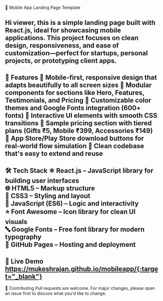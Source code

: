 📱 Mobile App Landing Page Template

Hi viewer, this is a simple landing page built with React.js, ideal for showcasing mobile applications. This project focuses on clean design, responsiveness, and ease of customization—perfect for startups, personal projects, or prototyping client apps.
-------------------------------------------------------------------------------------------------
🌟 Features
🔹 Mobile-first, responsive design that adapts beautifully to all screen sizes
🔹 Modular components for sections like Hero, Features, Testimonials, and Pricing
🔹 Customizable color themes and Google Fonts integration (600+ fonts)
🔹 Interactive UI elements with smooth CSS transitions
🔹 Sample pricing section with tiered plans (Gifts ₹5, Mobile ₹399, Accessories ₹149)
🔹 App Store/Play Store download buttons for real-world flow simulation
🔹 Clean codebase that's easy to extend and reuse
-------------------------------------------------------------------------------------------------
🛠 Tech Stack
⚛️ **React.js** – JavaScript library for building user interfaces  
🌐 **HTML5** – Markup structure  
🎨 **CSS3** – Styling and layout  
🧠 **JavaScript (ES6)** – Logic and interactivity  
⭐ **Font Awesome** – Icon library for clean UI visuals  
🔤 **Google Fonts** – Free font library for modern typography  
🚀 **GitHub Pages** – Hosting and deployment
-------------------------------------------------------------------------------------------------
🚀 Live Demo
https://mukeshrajan.github.io/mobileapp/{:target="_blank"}
-------------------------------------------------------------------------------------------------
🤝 Contributing
Pull requests are welcome. For major changes, please open an issue first to discuss what you'd like to change.


